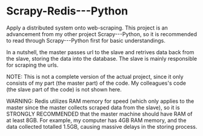 # Scrapy-Redis---Python
Apply a distributed system onto web-scraping. This project is an advancement from my other project Scrapy---Python, so it is recommended to read through Scrapy---Python first for basic understandings.

In a nutshell, the master passes url to the slave and retrives data back from the slave, storing the data into the database. The slave is mainly responsible for scraping the urls.

NOTE: This is not a complete version of the actual project, since it only consists of my part (the master part) of the code. My colleagues's code (the slave part of the code) is not shown here.

WARNING: Redis utilizes RAM memory for speed (which only applies to the master since the master collects scraped data from the slave), so it is STRONGLY RECOMMENDED that the master machine should have RAM of at least 8GB. For example, my computer has 4GB RAM memory, and the data collected totalled 1.5GB, causing massive delays in the storing process.
